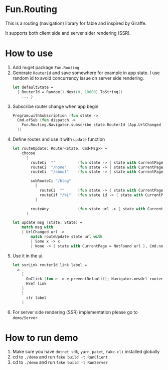 # Fun.Routing

This is a routing (navigation) library for fable and inspired by Giraffe.

It supports both client side and server sider rendering (SSR).


# How to use
1. Add nuget package `Fun.Routing`
2. Generate `RouterId` and save somewhere for example in app state. I use random id to avoid concurrency issue on server side rendering.
    ```fsharp
    let defaultState =
      { RouterId = Random().Next(0, 10000).ToString()
        ... }
    ```
3. Subscribe router change when app begin
    ```fsharp
    Program.withSubscription (fun state ->
      Cmd.ofSub (fun dispatch ->
        Fun.Routing.Navigator.subscribe state.RouterId (App.UrlChanged >> dispatch)
      ))
    ```
4. Define routes and use it with `update` function
    ```fsharp
    let routeUpdate: Router<State, Cmd<Msg>> =
        choose
          [
            routeCi  ""          (fun state -> { state with CurrentPage = Home "Home" }, Cmd.none)
            routeCi  "/home"     (fun state -> { state with CurrentPage = Home "Home" }, Cmd.none)
            routeCi  "/about"    (fun state -> { state with CurrentPage = About }, Cmd.none)

            subRouteCi "/blog"
              [
                routeCi  ""      (fun state -> { state with CurrentPage = Blog None }, Cmd.none)
                routeCif "/%i"   (fun state id -> { state with CurrentPage = Blog (Some id) }, Cmd.none)
              ]

            routeAny             (fun state url -> { state with CurrentPage = NotFound url }, Cmd.none)
          ]

    let update msg (state: State) =
        match msg with
        | UrlChanged url ->
            match routeUpdate state url with
            | Some x -> x
            | None -> { state with CurrentPage = NotFound url }, Cmd.none
    ```
5. Use it in the ui.
    ```fsharp
    let ssrLink routerId link label =
      a 
        [
          OnClick (fun e -> e.preventDefault(); Navigator.newUrl routerId link)
          Href link
        ] 
        [
          str label
        ] 
    ```
6. For server side rendering (SSR) implementation please go to `demo/Server`


# How to run demo
1. Make sure you have `dotnet sdk`, `yarn`, `paket`, `fake-cli` installed globally
2. cd to `./demo` and run `fake build -t RunClient`
3. cd to `./demo` and run `fake build -t RunServer` 